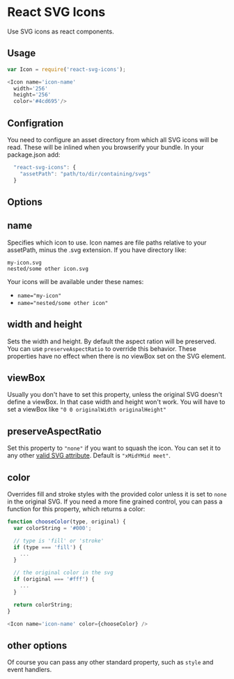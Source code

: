 # React SVG Icons

Use SVG icons as react components.

## Usage

``` javascript
var Icon = require('react-svg-icons');

<Icon name='icon-name'
  width='256'
  height='256'
  color='#4cd695'/>
```

## Configration

You need to configure an asset directory from which all SVG icons will be read. These will be inlined when you browserify your bundle. In your package.json add:

``` javascript
  "react-svg-icons": {
    "assetPath": "path/to/dir/containing/svgs"
  }

```

## Options

## name

Specifies which icon to use. Icon names are file paths relative to your assetPath, minus the .svg extension. If you have directory like:

```
my-icon.svg
nested/some other icon.svg
```

Your icons will be available under these names:

- `name="my-icon"`
- `name="nested/some other icon"`

## width and height

Sets the width and height. By default the aspect ration will be preserved. You can use `preserveAspectRatio` to override this behavior.
These properties have no effect when there is no viewBox set on the SVG element.


## viewBox

Usually you don't have to set this property, unless the original SVG doesn't define a viewBox. In that case width and height won't work. You will have to set a viewBox like `"0 0 originalWidth originalHeight"`


## preserveAspectRatio

Set this property to `"none"` if you want to squash the icon. You can set it to any other [valid SVG attribute](https://developer.mozilla.org/en-US/docs/Web/SVG/Attribute/preserveAspectRatio). Default is `"xMidYMid meet"`.

## color

Overrides fill and stroke styles with the provided color unless it is set to `none` in the original SVG. If you need a more fine grained control, you can pass a function for this property, which returns a color:

``` javascript
function chooseColor(type, original) {
  var colorString = '#000';

  // type is 'fill' or 'stroke'
  if (type === 'fill') {
    ...
  }

  // the original color in the svg
  if (original === '#fff') {
    ...
  }

  return colorString;
}

<Icon name='icon-name' color={chooseColor} />
```

## other options

Of course you can pass any other standard property, such as `style` and event handlers.
